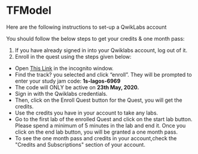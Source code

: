 # TFModel

Here are the following instructions to set-up a QwikLabs account

You should follow the below steps to get your credits & one month pass:

1. If you have already signed in into your Qwiklabs account, log out of it.</br>
2. Enroll in the quest using the steps given below:

  <ul>
  <li>Open <a href='https://go.qwiklabs.com/cloud-study-jams-2020'>This Link</a> in the incognito window.</li>
  <li>Find the track? you selected and click “enroll”. They will be prompted to enter your study jam code: <b>1s-lagos-6969</b></li>
  <li>The code will ONLY be active on <b>23th May, 2020.</b></li>
  <li>Sign in with the Qwiklabs credentials.</li>
  <li>Then, click on the Enroll Quest button for the Quest, you will get the credits.</li>
  <li>Use the credits you have in your account to take any labs.</li>
  <li>Go to the first lab of the enrolled Quest and click on the start lab button. Please spend a minimum of 5 minutes in the lab and end it. Once you click on the end lab button, you will be granted a one month pass.</li>
  <li>To see the one month pass and credits in your account,check the "Credits and Subscriptions" section of your account.</li>
  </ul>
